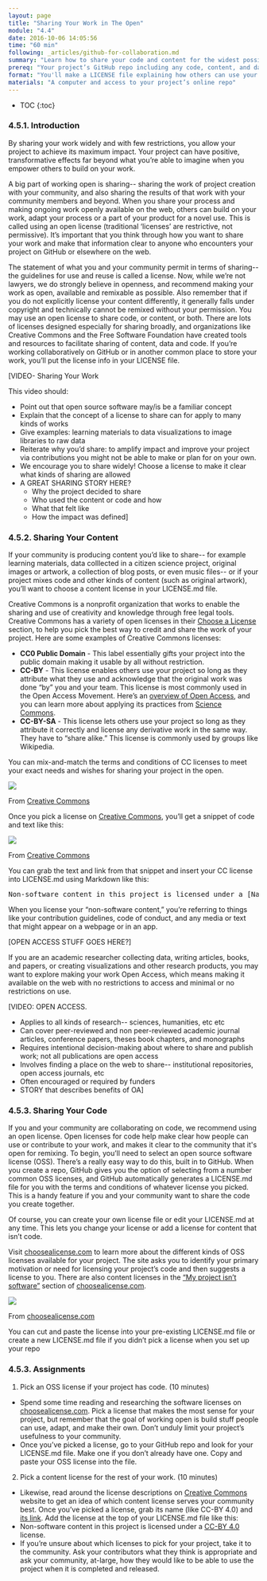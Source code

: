 ```yaml
---
layout: page
title: "Sharing Your Work in The Open"
module: "4.4"
date: 2016-10-06 14:05:56
time: "60 min"
following: _articles/github-for-collaboration.md
summary: "Learn how to share your code and content for the widest possible use and reuse."
prereq: "Your project’s GitHub repo including any code, content, and data you want to share."
format: "You'll make a LICENSE file explaining how others can use your project’s code and content."
materials: "A computer and access to your project’s online repo"
---
```


* TOC
{:toc}

### 4.5.1. Introduction

By sharing your work widely and with few restrictions, you allow your project to achieve its maximum impact. Your project can have positive, transformative effects far beyond what you’re able to imagine when you empower others to build on your work.

A big part of working open is sharing-- sharing the work of project creation with your community, and also sharing the results of that work with your community members and beyond. When you share your process and making ongoing work openly available on the web, others can build on your work, adapt your process or a part of your product for a novel use. This is called using an open license (traditional ‘licenses’ are restrictive, not permissive). It’s important that you think through how you want to share your work and make that information clear to anyone who encounters your project on GitHub or elsewhere on the web.

The statement of what you and your community permit in terms of sharing-- the guidelines for use and reuse is called a license. Now, while we’re not lawyers, we do strongly believe in openness, and recommend making your work as open, available and remixable as possible. Also remember that if you do not explicitly license your content differently, it generally falls under copyright and technically cannot be remixed without your permission. You may use an open license to share code, or content, or both. There are lots of licenses designed especially for sharing broadly, and organizations like Creative Commons and the Free Software Foundation have created tools and resources to facilitate sharing of content, data and code. If you’re working collaboratively on GitHub or in another common place to store your work, you’ll put the license info in your LICENSE file.

[VIDEO- Sharing Your Work

This video should:

*   Point out that open source software may/is be a familiar concept
*   Explain that the concept of a license to share can for apply to many kinds of works
*   Give examples: learning materials to data visualizations to image libraries to raw data
*   Reiterate why you’d share: to amplify impact and improve your project via contributions you might not be able to make or plan for on your own.
*   We encourage you to share widely! Choose a license to make it clear what kinds of sharing are allowed
*   A GREAT SHARING STORY HERE?
    *   Why the project decided to share
    *   Who used the content or code and how
    *   What that felt like
    *   How the impact was defined]

### 4.5.2. Sharing Your Content

If your community is producing content you’d like to share-- for example learning materials, data colllected in a citizen science project, original images or artwork, a collection of blog posts, or even music files-- or if your project mixes code and other kinds of content (such as original artwork), you’ll want to choose a content license in your LICENSE.md file.

Creative Commons is a nonprofit organization that works to enable the sharing and use of creativity and knowledge through free legal tools. Creative Commons has a variety of open licenses in their [Choose a License](https://creativecommons.org/choose/) section, to help you pick the best way to credit and share the work of your project. Here are some examples of Creative Commons licenses:

*   **CC0 Public Domain** - This label essentially gifts your project into the public domain making it usable by all without restriction.
*   **CC-BY** - This license enables others use your project so long as they attribute what they use and acknowledge that the original work was done “by” you and your team. This license is most commonly used in the Open Access Movement. Here’s an [overview of Open Access](http://legacy.earlham.edu/~peters/fos/overview.htm), and you can learn more about applying its practices from [Science Commons](http://sciencecommons.org/projects/publishing/open-access-data-protocol).
*   **CC-BY-SA** - This license lets others use your project so long as they attribute it correctly and license any derivative work in the same way. They have to “share alike.” This license is commonly used by groups like Wikipedia.

You can mix-and-match the terms and conditions of CC licenses to meet your exact needs and wishes for sharing your project in the open.

![](https://lh4.googleusercontent.com/LV3WBGcXtDDDTiqOeVhp1nwX4nbQRNo0ZY0_fIrHcgvkTVua20PjCgDzBQ4a4aTiOHhYvd64InxQFV-DJpUkEN2-guMFIlOvxzHw33nw9Y-V63Sx8Ia-7vPHM9gG5QM_KJOpwQ1c)

From [Creative Commons](https://creativecommons.org)

Once you pick a license on [Creative Commons](https://creativecommons.org/choose/), you’ll get a snippet of code and text like this:

![](https://lh4.googleusercontent.com/Vss4n88Jw5L-LjUtWZJfDf3RLCjjJc8kWLkLFG6qL8I3HmZ-RAaj9VY6BlS3jYeIoAno_Labvx0caVeEBkFv1s9NauypjCAJDlczRMUNce3Sknf1tL4xDJ6rVeT31fHStnI7XZyK)

From [Creative Commons](https://creativecommons.org)

You can grab the text and link from that snippet and insert your CC license into LICENSE.md using Markdown like this:

<pre>Non-software content in this project is licensed under a [Name of the license](link to the license) license.</pre>

When you license your “non-software content,” you’re referring to things like your contribution guidelines, code of conduct, and any media or text that might appear on a webpage or in an app.

[OPEN ACCESS STUFF GOES HERE?]

If you are an academic researcher collecting data, writing articles, books, and papers, or creating visualizations and other research products, you may want to explore making your work Open Access, which means making it available on the web with no restrictions to access and minimal or no restrictions on use.

[VIDEO: OPEN ACCESS.

*   Applies to all kinds of research-- sciences, humanities, etc etc
*   Can cover peer-reviewed and non peer-reviewed academic journal articles, conference papers, theses book chapters, and monographs
*   Requires intentional decision-making about where to share and publish work; not all publications are open access
*   Involves finding a place on the web to share-- institutional repositories, open access journals, etc
*   Often encouraged or required by funders
*   STORY that describes benefits of OA]

### 4.5.3. Sharing Your Code

If you and your community are collaborating on code, we recommend using an open license. Open licenses for code help make clear how people can use or contribute to your work, and makes it clear to the community that it's open for remixing. To begin, you’ll need to select an open source software license (OSS). There’s a really easy way to do this, built in to GitHub. When you create a repo, GitHub gives you the option of selecting from a number common OSS licenses, and GitHub automatically generates a LICENSE.md file for you with the terms and conditions of whatever license you picked. This is a handy feature if you and your community want to share the code you create together.

Of course, you can create your own license file or edit your LICENSE.md at any time. This lets you change your license or add a license for content that isn’t code.

Visit [choosealicense.com](http://choosealicense.com/) to learn more about the different kinds of OSS licenses available for your project. The site asks you to identify your primary motivation or need for licensing your project’s code and then suggests a license to you. There are also content licenses in the [“My project isn’t software”](http://choosealicense.com/non-software/) section of [choosealicense.com](http://choosealicense.com).

![](https://lh6.googleusercontent.com/XeH5ZCcaS_MnePa2-wyiXsnJvRtcQ8031yZ_jXEj0H-UMqfhywjD13CZrm-e2kRv480tAYCMafqur0LckEcGym9aq2xaGw9q1csrXR7sbG4aLLUCZjLBkzvLZ6AZkZRo7bOrlE_b)

From [choosealicense.com](http://choosealicense.com/non-software/)

You can cut and paste the license into your pre-existing LICENSE.md file or create a new LICENSE.md file if you didn’t pick a license when you set up your repo

### 4.5.3. Assignments

1. Pick an OSS license if your project has code. (10 minutes)
  * Spend some time reading and researching the software licenses on [choosealicense.com](http://choosealicense.com/non-software/). Pick a license that makes the most sense for your project, but remember that the goal of working open is build stuff people can use, adapt, and make their own. Don’t unduly limit your project’s usefulness to your community.
  * Once you’ve picked a license, go to your GitHub repo and look for your LICENSE.md file. Make one if you don’t already have one. Copy and paste your OSS license into the file.
2. Pick a content license for the rest of your work. (10 minutes)
  * Likewise, read around the license descriptions on [Creative Commons](https://creativecommons.org/licenses/) website to get an idea of which content license serves your community best. Once you’ve picked a license, grab its name (like CC-BY 4.0) and [its link](http://creativecommons.org/licenses/by/4.0/). Add the license at the top of your LICENSE.md file like this:
  * Non-software content in this project is licensed under a [CC-BY 4.0](http://creativecommons.org/licenses/by/4.0/) license.
  * If you’re unsure about which licenses to pick for your project, take it to the community. Ask your contributors what they think is appropriate and ask your community, at-large, how they would like to be able to use the project when it is completed and released.